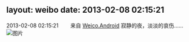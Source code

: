 layout: weibo
date: 2013-02-08 02:15:21
---
2013-02-08 02:15:21  &nbsp;&nbsp;&nbsp;&nbsp;&nbsp;&nbsp; 来自 <a href="http://app.weibo.com/t/feed/l4RWD" rel="nofollow">Weico.Android</a>
寂静的夜，淡淡的哀伤…… ​​​
![图片](https://ww2.sinaimg.cn/large/6d2a6003jw1e1le5ggs4ej.jpg)
